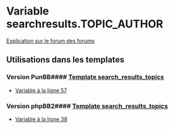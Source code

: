# Variable searchresults.TOPIC_AUTHOR
[Explication sur le forum des forums](http://forum.forumactif.com/t294113-listing-des-variables#searchresults.TOPIC_AUTHOR)
## Utilisations dans les templates
### Version PunBB#### [Template search_results_topics](punbb/search_results_topics.md)
* [Variable à la ligne 57](../punbb/search_results_topics.tpl#L57)
### Version phpBB2#### [Template search_results_topics](subsilver/search_results_topics.md)
* [Variable à la ligne 38](../subsilver/search_results_topics.tpl#L38)